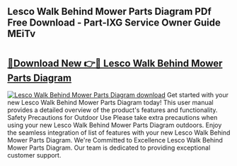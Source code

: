 ## Lesco Walk Behind Mower Parts Diagram PDf Free Download - Part-IXG Service Owner Guide MEiTv

# <h2><a href="http://dfjjk4h.blite.top/?on=Lesco+Walk+Behind+Mower+Parts+Diagram">🔗Download New 👉🔴 Lesco Walk Behind Mower Parts Diagram</a></h2>

[![Lesco Walk Behind Mower Parts Diagram download](https://i.imgur.com/lujVjoI.png)](http://dfjjk4h.blite.top/?on=Lesco+Walk+Behind+Mower+Parts+Diagram)
Get started with your new Lesco Walk Behind Mower Parts Diagram today! This user manual provides a detailed overview of the product's features and functionality. Safety Precautions for Outdoor Use Please take extra precautions when using your new Lesco Walk Behind Mower Parts Diagram outdoors. Enjoy the seamless integration of list of features with your new Lesco Walk Behind Mower Parts Diagram. We're Committed to Excellence Lesco Walk Behind Mower Parts Diagram. Our team is dedicated to providing exceptional customer support.
